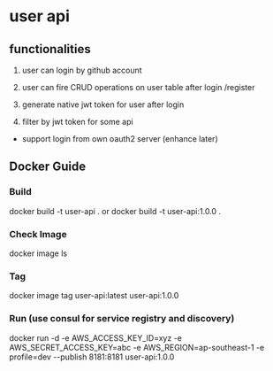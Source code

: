 # user api

## functionalities 

1. user can login by github account

2. user can fire CRUD operations on user table after login /register

3. generate native jwt token for user after login

4. filter by jwt token for some api

* support login from own oauth2 server (enhance later)


## Docker Guide

### Build

docker build -t user-api . 
or
docker build -t user-api:1.0.0 . 
### Check Image

docker image ls

### Tag

docker image tag user-api:latest user-api:1.0.0

### Run (use consul for service registry and discovery)

docker run -d -e AWS_ACCESS_KEY_ID=xyz -e AWS_SECRET_ACCESS_KEY=abc -e AWS_REGION=ap-southeast-1 -e profile=dev  --publish 8181:8181 user-api:1.0.0